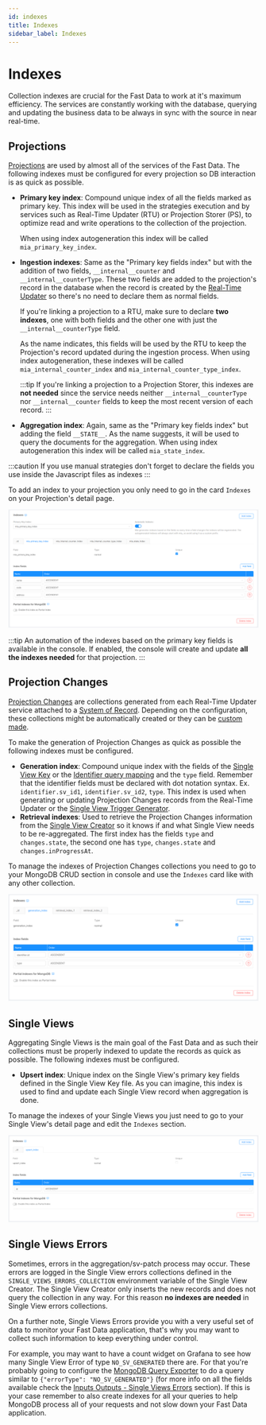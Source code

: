 ```yaml
---
id: indexes
title: Indexes
sidebar_label: Indexes
---
```


# Indexes

Collection indexes are crucial for the Fast Data to work at it's maximum efficiency. The services are constantly working with the database, querying and updating the business data to be always in sync with the source in near real-time.

## Projections

[Projections](/products/fast_data/concepts/the_basics.md#projection) are used by almost all of the services of the Fast Data. The following indexes must be configured for every projection so DB interaction is as quick as possible.

- **Primary key index**: Compound unique index of all the fields marked as primary key. This index will be used in the strategies execution and by services such as Real-Time Updater (RTU) or Projection Storer (PS), to optimize read and write operations to the collection of the projection. 

  When using index autogeneration this index will be called `mia_primary_key_index`.
- **Ingestion indexes**: Same as the "Primary key fields index" but with the addition of two fields, `__internal__counter` and `__internal__counterType`. These two fields are added to the projection's record in the database when the record is created by the [Real-Time Updater](/products/fast_data/realtime_updater.md) so there's no need to declare them as normal fields. 
  
  If you're linking a projection to a RTU, make sure to declare **two indexes**, one with both fields and the other one with just the `__internal__counterType` field.
  
  As the name indicates, this fields will be used by the RTU to keep the Projection's record updated during the ingestion process. When using index autogeneration, these indexes will be called `mia_internal_counter_index` and `mia_internal_counter_type_index`.

  :::tip
  If you're linking a projection to a Projection Storer, this indexes are __not needed__ since the service needs neither `__internal__counterType`
  nor `__internal__counter` fields to keep the most recent version of each record.
  :::
- **Aggregation index**: Again, same as the "Primary key fields index" but adding the field `__STATE__`. As the name suggests, it will be used to query the documents for the aggregation. When using index autogeneration this index will be called `mia_state_index`.

:::caution
If you use manual strategies don't forget to declare the fields you use inside the Javascript files as indexes
:::

To add an index to your projection you only need to go in the card `Indexes` on your Projection's detail page.

![Projection index](../img/fastdata-projection-index.png)

:::tip
An automation of the indexes based on the primary key fields is available in the console. If enabled, the console will create and update **all the indexes needed** for that projection.
:::

## Projection Changes

[Projection Changes](/products/fast_data/concepts/inputs_and_outputs.md#projection-changes) are collections generated from each Real-Time Updater service attached to a [System of Record](/products/fast_data/concepts/the_basics.md#system-of-record-sor). Depending on the configuration, these collections might be automatically created or they can be [custom made](/products/fast_data/configuration/realtime-updater/realtime-updater.md#projection_changes_collection).

To make the generation of Projection Changes as quick as possible the following indexes must be configured.

- **Generation index**: Compound unique index with the fields of the [Single View Key](/products/fast_data/configuration/single_view_creator/plugin.md#single-view-key) or the [Identifier query mapping](/products/fast_data/configuration/config_maps/aggregation.md#changing-the-query-that-finds-the-projection-based-on-their-identifier) and the `type` field. Remember that the identifier fields must be declared with dot notation syntax. Ex. `identifier.sv_id1`, `identifier.sv_id2`, `type`. This index is used when generating or updating Projection Changes records from the Real-Time Updater or the [Single View Trigger Generator](/products/fast_data/single_view_trigger_generator.md).
- **Retrieval indexes**: Used to retrieve the Projection Changes information from the [Single View Creator](/products/fast_data/single_view_creator.md) so it knows if and what Single View needs to be re-aggregated. The first index has the fields `type` and `changes.state`, the second one has `type`, `changes.state` and `changes.inProgressAt`.

To manage the indexes of Projection Changes collections you need to go to your MongoDB CRUD section in console and use the `Indexes` card like with any other collection.

![Projection Changes index](../img/fastdata-projection-changes-index.png)

## Single Views

Aggregating Single Views is the main goal of the Fast Data and as such their collections must be properly indexed to update the records as quick as possible. The following indexes must be configured.

- **Upsert index**: Unique index on the Single View's primary key fields defined in the Single View Key file. As you can imagine, this index is used to find and update each Single View record when aggregation is done.

To manage the indexes of your Single Views you just need to go to your Single View's detail page and edit the `Indexes` section.

![Single View index](../img/fastdata-single-view-index.png)

## Single Views Errors

Sometimes, errors in the aggregation/sv-patch process may occur. These errors are logged in the Single View errors collections defined in the `SINGLE_VIEWS_ERRORS_COLLECTION` environment variable of the Single View Creator. The Single View Creator only inserts the new records and does not query the collection in any way. For this reason **no indexes are needed** in Single View errors collections.

On a further note, Single Views Errors provide you with a very useful set of data to monitor your Fast Data application, that's why you may want to collect such information to keep everything under control. 

For example, you may want to have a count widget on Grafana to see how many Single View Error of type `NO_SV_GENERATED` there are. For that you're probably going to configure the [MongoDB Query Exporter](https://github.com/raffis/mongodb-query-exporter) to do a query similar to `{"errorType": "NO_SV_GENERATED"}` (for more info on all the fields available check the [Inputs Outputs - Single Views Errors](/products/fast_data/concepts/inputs_and_outputs.md#single-view-error) section). If this is your case remember to also create indexes for all your queries to help MongoDB process all of your requests and not slow down your Fast Data application.
